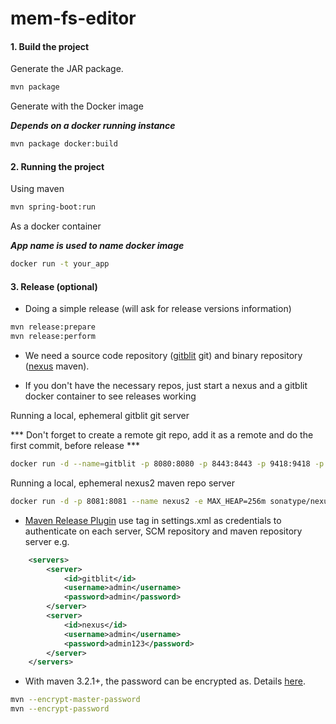 mem-fs-editor
=============

#### 1. Build the project

Generate the JAR package.

```bash
mvn package
```

Generate with the Docker image

***Depends on a docker running instance***

```bash
mvn package docker:build
```

#### 2. Running the project


Using maven

```bash
mvn spring-boot:run
```

As a docker container

***App name is used to name docker image***

```bash
docker run -t your_app
```

#### 3. Release (optional)

 * Doing a simple release (will ask for release versions information)
```bash
mvn release:prepare
mvn release:perform
```

 * We need a source code repository ([gitblit](http://gitblit.com/) git) and binary repository ([nexus](https://www.sonatype.com/nexus-repository-oss) maven).

 * If you don't have the necessary repos, just start a nexus and a gitblit docker container to see releases working

Running a local, ephemeral gitblit git server

*** Don't forget to create a remote git repo, add it as a remote and do the first commit, before release ***

```bash
docker run -d --name=gitblit -p 8080:8080 -p 8443:8443 -p 9418:9418 -p 29418:29418 jacekkow/gitblit //source code repo
```

Running a local, ephemeral nexus2 maven repo server
```bash
docker run -d -p 8081:8081 --name nexus2 -e MAX_HEAP=256m sonatype/nexus
```

 * [Maven Release Plugin](http://maven.apache.org/maven-release/maven-release-plugin/) use <servers> tag in settings.xml as credentials to authenticate on each server, SCM repository and maven repository server e.g.

```xml
	<servers>
		<server>
			<id>gitblit</id>
			<username>admin</username>
			<password>admin</password>
		</server>
		<server>
			<id>nexus</id>
			<username>admin</username>
			<password>admin123</password>
		</server>
	</servers>
```

 * With maven 3.2.1+, the password can be encrypted as. Details [here](https://maven.apache.org/guides/mini/guide-encryption.html).

```bash
mvn --encrypt-master-password
mvn --encrypt-password
```

